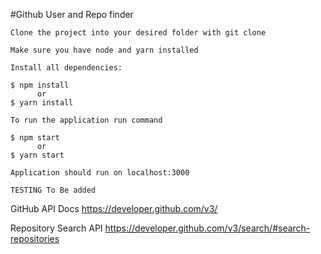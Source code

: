 #Github User and Repo finder


    Clone the project into your desired folder with git clone

    Make sure you have node and yarn installed

    Install all dependencies:

    $ npm install
          or
    $ yarn install

    To run the application run command

    $ npm start
          or
    $ yarn start

    Application should run on localhost:3000

    TESTING To Be added


GitHub API Docs
https://developer.github.com/v3/

Repository Search API
https://developer.github.com/v3/search/#search-repositories
